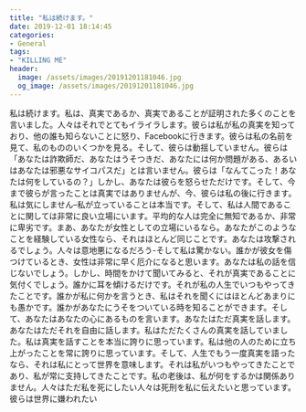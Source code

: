 ```yaml
---
title: "私は続けます。"
date: 2019-12-01 18:14:45
categories:
- General
tags:
- "KILLING ME"
header:
  image: /assets/images/20191201181046.jpg
  og_image: /assets/images/20191201181046.jpg
---
```


私は続けます。私は、真実であるか、真実であることが証明された多くのことを言いました。人々はそれでとてもイライラします。彼らは私が私の真実を知っており、他の誰も知らないことに怒り、Facebookに行きます。彼らは私の名前を見て、私のもののいくつかを見る。そして、彼らは動揺していません。彼らは「あなたは詐欺師だ、あなたはうそつきだ、あなたには何か問題がある、あるいはあなたは邪悪なサイコパスだ」とは言いません。彼らは「なんてこった！あなたは何をしているの？」しかし、あなたは彼らを怒らせただけです。そして、今まで彼らが言ったことは真実ではありませんが、今、彼らは私の後に行きます。私は気にしません–私が立っていることは本当です。そして、私は人間であることに関しては非常に良い立場にいます。平均的な人は完全に無知であるか、非常に卑劣です。まあ、あなたが女性としての立場にいるなら。あなたがこのようなことを経験している女性なら、それはほとんど同じことです。あなたは攻撃されるでしょう。人々は意地悪になるだろう-そして私は驚かない。誰かが彼女を傷つけているとき、女性は非常に早く厄介になると思います。あなたは私の話を信じないでしょう。しかし、時間をかけて聞いてみると、それが真実であることに気付くでしょう。誰かに耳を傾けるだけです。それが私の人生でいつもやってきたことです。誰かが私に何かを言うとき、私はそれを聞くにはほとんどあまりにも愚かです。誰かがあなたにうそをついている時を知ることができます。そして、あなたはあなたの心にあるものを言います。あなたはただ真実を話します。あなたはただそれを自由に話します。私はただたくさんの真実を話していました。私は真実を話すことを本当に誇りに思っています。私は他の人のために立ち上がったことを常に誇りに思っています。そして、人生でもう一度真実を語ったなら、それは私にとって世界を意味します。それは私がいつもやってきたことであり、私が常に支持してきたことです。私の老後は、私が何をするかは関係ありません。人々はただ私を死にしたい人々は死刑を私に伝えたいと思っています。彼らは世界に嫌われたい
